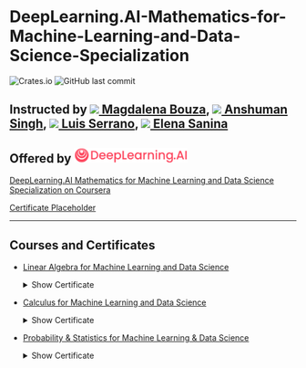 # DeepLearning.AI-Mathematics-for-Machine-Learning-and-Data-Science-Specialization
![Crates.io](https://img.shields.io/crates/l/rustc-serialize?style=flat-square)
![GitHub last commit](https://img.shields.io/github/last-commit/williamcwi/DeepLearning.AI-Mathematics-for-Machine-Learning-and-Data-Science-Specialization?style=flat-square)

## Instructed by [<img src="https://github.com/williamcwi/DeepLearning.AI-Mathematics-for-Machine-Learning-and-Data-Science-Specialization/blob/main/misc/img/magdalena.png" width="20"/> Magdalena Bouza](https://www.coursera.org/instructor/~105807453), [<img src="https://github.com/williamcwi/DeepLearning.AI-Mathematics-for-Machine-Learning-and-Data-Science-Specialization/blob/main/misc/img/anshuman.png" width="20"/> Anshuman Singh](https://www.coursera.org/instructor/~107966914), [<img src="https://github.com/williamcwi/DeepLearning.AI-Mathematics-for-Machine-Learning-and-Data-Science-Specialization/blob/main/misc/img/luis.png" width="20"/> Luis Serrano](https://www.coursera.org/instructor/luis-serrano), [<img src="https://github.com/williamcwi/DeepLearning.AI-Mathematics-for-Machine-Learning-and-Data-Science-Specialization/blob/main/misc/img/elena.png" width="20"/> Elena Sanina](https://www.coursera.org/instructor/~74805343)
## Offered by [<img src="https://github.com/williamcwi/DeepLearning.AI-Mathematics-for-Machine-Learning-and-Data-Science-Specialization/blob/main/misc/img/deeplearning_logo.png" width="200"/>](https://www.deeplearning.ai)

[DeepLearning.AI Mathematics for Machine Learning and Data Science Specialization on Coursera](https://www.coursera.org/specializations/mathematics-for-machine-learning-and-data-science)

[Certificate Placeholder]()

---

## Courses and Certificates
  - [Linear Algebra for Machine Learning and Data Science]() <details>
    <summary>Show Certificate</summary><p>

      [Certificate Placeholder]()

  </p></details>

  - [Calculus for Machine Learning and Data Science]() <details>
    <summary>Show Certificate</summary><p>

      [Certificate Placeholder]()

  </p></details>

  - [Probability & Statistics for Machine Learning & Data Science]() <details>
    <summary>Show Certificate</summary><p>

      [Certificate Placeholder]()

  </p></details>
